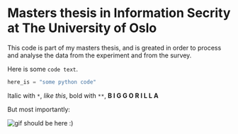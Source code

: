 # Masters thesis in Information Secrity at The University of Oslo

This code is part of my masters thesis, and is greated in order to process and analyse the data from the experiment and from the survey. 

Here is some `code text`.

```python
here_is = "some python code"
```

Italic with `*`, *like this*, bold with `**`, **B I G  G O R I L L A**

But most importantly:

![gif should be here :)](https://media4.giphy.com/media/v1.Y2lkPTc5MGI3NjExYmk1anhsaDl1b2tpdnRvYjF3bTQ0MmZodGVrbXU2emVjd3U0cjd3ZiZlcD12MV9pbnRlcm5hbF9naWZfYnlfaWQmY3Q9Zw/Ov2S60rDmVTMc/giphy.gif)